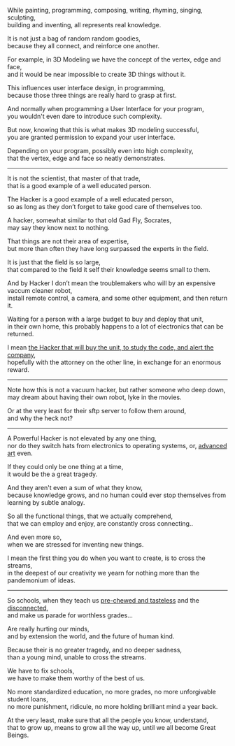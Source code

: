 While painting, programming, composing, writing, rhyming, singing, sculpting,\
building and inventing, all represents real knowledge.

It is not just a bag of random random goodies,\
because they all connect, and reinforce one another.

For example, in 3D Modeling we have the concept of the vertex, edge and face,\
and it would be near impossible to create 3D things without it.

This influences user interface design, in programming,\
because those three things are really hard to grasp at first.

And normally when programming a User Interface for your program,\
you wouldn't even dare to introduce such complexity.

But now, knowing that this is what makes 3D modeling successful,\
you are granted permission to expand your user interface.

Depending on your program, possibly even into high complexity,\
that the vertex, edge and face so neatly demonstrates.

---

It is not the scientist, that master of that trade,\
that is a good example of a well educated person.

The Hacker is a good example of a well educated person,\
so as long as they don’t forget to take good care of themselves too.

A hacker, somewhat similar to that old Gad Fly, Socrates,\
may say they know next to nothing.

That things are not their area of expertise,\
but more than often they have long surpassed the experts in the field.

It is just that the field is so large,\
that compared to the field it self their knowledge seems small to them.

And by Hacker I don’t mean the troublemakers who will by an expensive vaccum cleaner robot,\
install remote control, a camera, and some other equipment, and then return it.

Waiting for a person with a large budget to buy and deploy that unit,\
in their own home, this probably happens to a lot of electronics that can be returned.

I mean [the Hacker that will buy the unit, to study the code, and alert the company](https://www.youtube.com/watch?v=uhyM-bhzFsI),\
hopefully with the attorney on the other line, in exchange for an enormous reward.

---

Note how this is not a vacuum hacker, but rather someone who deep down,\
may dream about having their own robot, lyke in the movies.

Or at the very least for their sftp server to follow them around,\
and why the heck not?

---

A Powerful Hacker is not elevated by any one thing,\
nor do they switch hats from electronics to operating systems, or, [advanced art](https://www.youtube.com/watch?v=0fEMJp70tGU) even.

If they could only be one thing at a time,\
it would be the a great tragedy.

And they aren't even a sum of what they know,\
because knowledge grows, and no human could ever stop themselves from learning by subtle analogy.

So all the functional things, that we actually comprehend,\
that we can employ and enjoy, are constantly cross connecting..

And even more so,\
when we are stressed for inventing new things.

I mean the first thing you do when you want to create, is to cross the streams,\
in the deepest of our creativity we yearn for nothing more than the pandemonium of ideas.

---

So schools, when they teach us [pre-chewed and tasteless](https://www.youtube.com/watch?v=0tEnnvZbYek) and the [disconnected](https://www.youtube.com/watch?v=sxyKNMrhEvY),\
and make us parade for worthless grades...

Are really hurting our minds,\
and by extension the world, and the future of human kind.

Because their is no greater tragedy, and no deeper sadness,\
than a young mind, unable to cross the streams.

We have to fix schools,\
we have to make them worthy of the best of us.

No more standardized education, no more grades, no more unforgivable student loans,\
no more punishment, ridicule, no more holding brilliant mind a year back.

At the very least, make sure that all the people you know, understand,\
that to grow up, means to grow all the way up, until we all become Great Beings.
